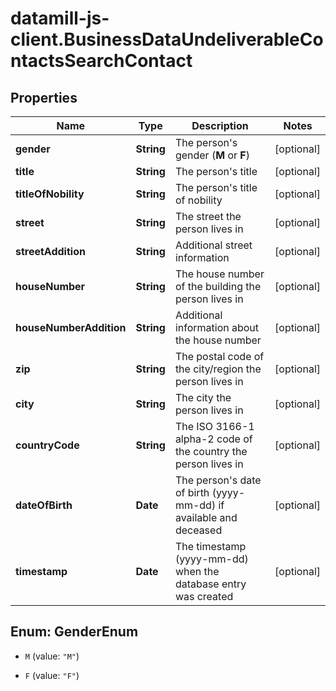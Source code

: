# datamill-js-client.BusinessDataUndeliverableContactsSearchContact

## Properties
Name | Type | Description | Notes
------------ | ------------- | ------------- | -------------
**gender** | **String** | The person&#39;s gender (**M** or **F**) | [optional] 
**title** | **String** | The person&#39;s title | [optional] 
**titleOfNobility** | **String** | The person&#39;s title of nobility | [optional] 
**street** | **String** | The street the person lives in | [optional] 
**streetAddition** | **String** | Additional street information | [optional] 
**houseNumber** | **String** | The house number of the building the person lives in | [optional] 
**houseNumberAddition** | **String** | Additional information about the house number | [optional] 
**zip** | **String** | The postal code of the city/region the person lives in | [optional] 
**city** | **String** | The city the person lives in | [optional] 
**countryCode** | **String** | The ISO 3166-1 alpha-2 code of the country the person lives in | [optional] 
**dateOfBirth** | **Date** | The person&#39;s date of birth (yyyy-mm-dd) if available and deceased | [optional] 
**timestamp** | **Date** | The timestamp (yyyy-mm-dd) when the database entry was created | [optional] 


<a name="GenderEnum"></a>
## Enum: GenderEnum


* `M` (value: `"M"`)

* `F` (value: `"F"`)





